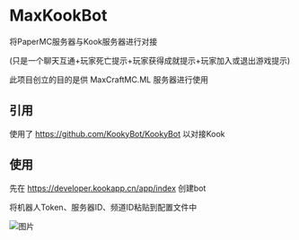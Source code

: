 # MaxKookBot
将PaperMC服务器与Kook服务器进行对接

(只是一个聊天互通+玩家死亡提示+玩家获得成就提示+玩家加入或退出游戏提示)

此项目创立的目的是供 MaxCraftMC.ML 服务器进行使用

## 引用
使用了 https://github.com/KookyBot/KookyBot 以对接Kook

## 使用
先在 https://developer.kookapp.cn/app/index 创建bot

将机器人Token、服务器ID、频道ID粘贴到配置文件中

![图片](https://user-images.githubusercontent.com/68799904/236817177-8fbf0fdf-4e92-465b-aed1-31dfb8ccac10.png)
